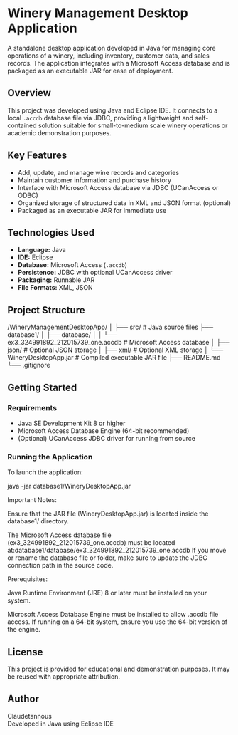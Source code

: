 # Winery Management Desktop Application

A standalone desktop application developed in Java for managing core operations of a winery, including inventory, customer data, and sales records. The application integrates with a Microsoft Access database and is packaged as an executable JAR for ease of deployment.

## Overview

This project was developed using Java and Eclipse IDE. It connects to a local `.accdb` database file via JDBC, providing a lightweight and self-contained solution suitable for small-to-medium scale winery operations or academic demonstration purposes.

## Key Features

- Add, update, and manage wine records and categories
- Maintain customer information and purchase history
- Interface with Microsoft Access database via JDBC (UCanAccess or ODBC)
- Organized storage of structured data in XML and JSON format (optional)
- Packaged as an executable JAR for immediate use

## Technologies Used

- **Language:** Java
- **IDE:** Eclipse
- **Database:** Microsoft Access (`.accdb`)
- **Persistence:** JDBC with optional UCanAccess driver
- **Packaging:** Runnable JAR
- **File Formats:** XML, JSON

## Project Structure

/WineryManagementDesktopApp/
│
├── src/ # Java source files
├── database1/
│ ├── database/
│ │ └── ex3_324991892_212015739_one.accdb # Microsoft Access database
│ ├── json/ # Optional JSON storage
│ ├── xml/ # Optional XML storage
│ └── WineryDesktopApp.jar # Compiled executable JAR file
├── README.md
└── .gitignore

## Getting Started

### Requirements

- Java SE Development Kit 8 or higher
- Microsoft Access Database Engine (64-bit recommended)
- (Optional) UCanAccess JDBC driver for running from source

### Running the Application

To launch the application:

java -jar database1/WineryDesktopApp.jar

Important Notes:

Ensure that the JAR file (WineryDesktopApp.jar) is located inside the database1/ directory.

The Microsoft Access database file (ex3_324991892_212015739_one.accdb) must be located at:database1/database/ex3_324991892_212015739_one.accdb
If you move or rename the database file or folder, make sure to update the JDBC connection path in the source code.

Prerequisites:

Java Runtime Environment (JRE) 8 or later must be installed on your system.

Microsoft Access Database Engine must be installed to allow .accdb file access. If running on a 64-bit system, ensure you use the 64-bit version of the engine.

## License

This project is provided for educational and demonstration purposes. It may be reused with appropriate attribution.

## Author

Claudetannous  
Developed in Java using Eclipse IDE
